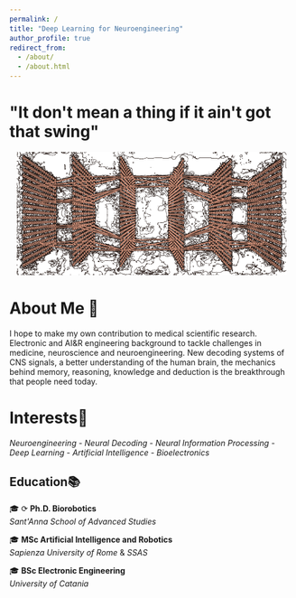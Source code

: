 ```yaml
---
permalink: /
title: "Deep Learning for Neuroengineering"
author_profile: true
redirect_from: 
  - /about/
  - /about.html
---
```


"It don't mean a thing if it ain't got that swing"
===

<p align="center">
<img src="dlcover.png" width="95%">
</p>



About Me 🧠
======
I hope to make my own contribution to medical scientific research. Electronic and AI&R engineering background to tackle challenges in medicine, neuroscience and neuroengineering. New decoding systems of CNS signals, a better understanding of the human brain, the mechanics behind memory, reasoning, knowledge and deduction is the breakthrough that people need today.

  
Interests🧐
======
*Neuroengineering* - *Neural Decoding* - *Neural Information Processing* - *Deep Learning* - *Artificial Intelligence* - *Bioelectronics*


Education📚
------
🎓  ⟳   **Ph.D. Biorobotics**<br> *Sant'Anna School of Advanced Studies*

🎓 **MSc Artificial Intelligence and Robotics**<br> *Sapienza University of Rome* & *SSAS*

🎓 **BSc Electronic Engineering**<br> *University of Catania*
